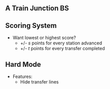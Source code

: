 ## A Train Junction BS

## Scoring System 
- Want lowest or highest score?
    - +/- $s$ points for every station advanced
    - +/- $t$ points for every transfer completed


## Hard Mode
- Features:
  - Hide transfer lines